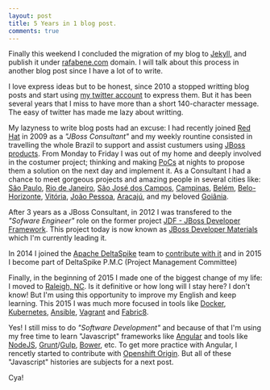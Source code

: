 ```yaml
---
layout: post
title: 5 Years in 1 blog post.
comments: true
---
```


Finally this weekend I concluded the migration of my blog to [Jekyll](https://jekyllrb.com/), and publish it under [rafabene.com](http://rafabene.com) domain. I will talk about this process in another blog post since I have a lot of to write.

I love express ideas but to be honest, since 2010 a stopped writting blog posts and start using [my twitter account](https://twitter.com/rafabene/) to express them. But it has been several years that I miss to have more than a short 140-character message. The easy of twitter has made me lazy about writting.

My lazyness to write blog posts had an excuse: I had recently joined [Red Hat](http://www.redhat.com) in 2009 as a *"JBoss Consultant"* and my weekly rountine consisted in travelling the whole Brazil to support and assist custumers using [JBoss products](http://www.jboss.org/products/). From Monday to Friday I was out of my home and deeply involved in the costumer project; thinking and making [PoCs](https://en.wikipedia.org/wiki/Proof_of_concept) at nights to propose them a solution on the next day and implement it. As a Consultant I had a chance to meet gorgeous projects and amazing people in several cities like: [São Paulo](https://www.google.com/maps/place/São+Paulo+-+State+of+São+Paulo,+Brazil), [Rio de Janeiro](https://www.google.com/maps/place/Rio+de+Janeiro,+RJ,+Brazil/), [São José dos Campos](https://www.google.com/maps/place/São+José+dos+Campos+-+SP,+Brazil), [Campinas](https://www.google.com/maps/place/Campinas+-+State+of+São+Paulo,+Brazil), [Belém](https://www.google.com/maps/place/Belém+-+PA,+Brazil/), [Belo-Horizonte](https://www.google.com/maps/place/Belo+Horizonte+-+State+of+Minas+Gerais,+Brazil), [Vitória](https://www.google.com/maps/place/Vitoria,+Belo+Horizonte+-+MG,+Brazil), [João Pessoa](https://www.google.com/maps/place/João+Pessoa,+State+of+Paraíba,+Brazil), [Aracajú](https://www.google.com/maps/place/Aracaju+-+SE,+Brazil), and my beloved [Goiânia](https://www.google.com/maps/place/Goiânia+-+State+of+Goiás,+Brazil).

After 3 years as a JBoss Consultant, in 2012 I was transfered to the *"Sofware Engineer"* role on the former project [JDF - JBoss Developer Framework](/2013/03/13/what-is-JDF/). This project today is now known as [JBoss Developer Materials](http://www.jboss.org/developer-materials/#!) which I'm currently leading it. 

In 2014 I joined the [Apache DeltaSpike](http://deltaspike.apache.org/) team to [contribute with it](https://github.com/apache/deltaspike/graphs/contributors) and in 2015 I become part of DeltaSpike P.M.C (Project Management Committee)

Finally, in the beginning of 2015 I made one of the biggest change of my life: I moved to [Raleigh, NC](https://www.google.com/maps/place/Raleigh,+NC). Is it definitive or how long will I stay here? I don't know! But I'm using this opportunity to improve my English and keep learning. This 2015 I was much more focused in tools like [Docker](https://docs.docker.com/), [Kubernetes](http://kubernetes.io/), [Ansible](http://docs.ansible.com/ansible/index.html), [Vagrant](https://docs.vagrantup.com/v2/getting-started/) and [Fabric8](http://fabric8.io/).

Yes! I still miss to do *"Software Development"* and because of that I'm using my free time to learn "Javascript" frameworks like [Angular](https://angularjs.org/) and tools like [NodeJS](https://nodejs.org/en/), [Grunt](http://gruntjs.com/)/[Gulp](http://gulpjs.com/), [Bower](http://bower.io/), etc. To get more practice with Angular, I rencetly started to contribute with [Openshift Origin](https://github.com/openshift/origin/pull/4704/). But all of these "Javascript" histories are subjects for a next post.

Cya!
